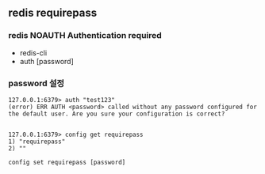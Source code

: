 ## redis requirepass

### redis NOAUTH Authentication required
- redis-cli
- auth [password]

### password 설정

```
127.0.0.1:6379> auth "test123"
(error) ERR AUTH <password> called without any password configured for the default user. Are you sure your configuration is correct?


127.0.0.1:6379> config get requirepass
1) "requirepass"
2) ""

config set requirepass [password]
```


